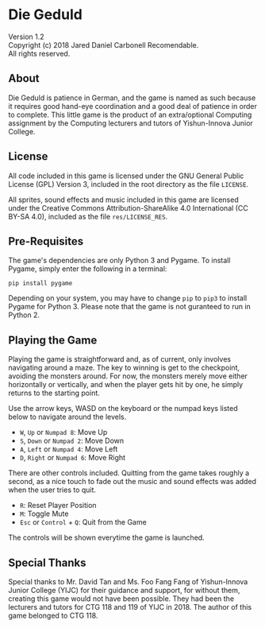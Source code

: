 # ﻿Die Geduld
Version 1.2  
Copyright (c) 2018 Jared Daniel Carbonell Recomendable.  
All rights reserved.

## About
Die Geduld is patience in German, and the game is named as such because it requires good hand-eye coordination and a good deal of patience in order to complete. This little game is the product of an extra/optional Computing assignment by the Computing lecturers and tutors of Yishun-Innova Junior College.

## License
All code included in this game is licensed under the GNU General Public License (GPL) Version 3, included in the root directory as the file `LICENSE`.

All sprites, sound effects and music included in this game are licensed under the Creative Commons Attribution-ShareAlike 4.0 International (CC BY-SA 4.0), included as the file `res/LICENSE_RES`.

## Pre-Requisites
The game's dependencies are only Python 3 and Pygame. To install Pygame, simply enter the following in a terminal:
```
pip install pygame
```  
Depending on your system, you may have to change `pip` to `pip3` to install Pygame for Python 3. Please note that the game is not guranteed to run in Python 2.

## Playing the Game
Playing the game is straightforward and, as of current, only involves navigating around a maze. The key to winning is get to the checkpoint, avoiding the monsters around. For now, the monsters merely move either horizontally or vertically, and when the player gets hit by one, he simply returns to the starting point.

Use the arrow keys, WASD on the keyboard or the numpad keys listed below to navigate around the levels.
* `W`, `Up` or `Numpad 8`: Move Up
* `S`, `Down` or `Numpad 2`: Move Down
* `A`, `Left` or `Numpad 4`: Move Left
* `D`, `Right` or `Numpad 6`: Move Right

There are other controls included. Quitting from the game takes roughly a second, as a nice touch to fade out the music and sound effects was added when the user tries to quit.
* `R`: Reset Player Position
* `M`: Toggle Mute
* `Esc` or `Control` + `Q`: Quit from the Game

The controls will be shown everytime the game is launched.

## Special Thanks
Special thanks to Mr. David Tan and Ms. Foo Fang Fang of Yishun-Innova Junior College (YIJC) for their guidance and support, for without them, creating this game would not have been possible. They had been the lecturers and tutors for CTG 118 and 119 of YIJC in 2018. The author of this game belonged to CTG 118.